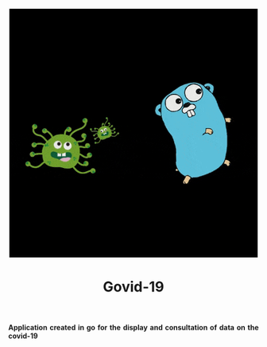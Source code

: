 
 <p align="center"> 
    <img src="assets/Govid-19.gif" alt="escaping-covid">
 </p>
<h1 align="center">Govid-19</h1>
<br/>
<h4 align="justify">Application created in go for the display and consultation of data on the covid-19</h4>
